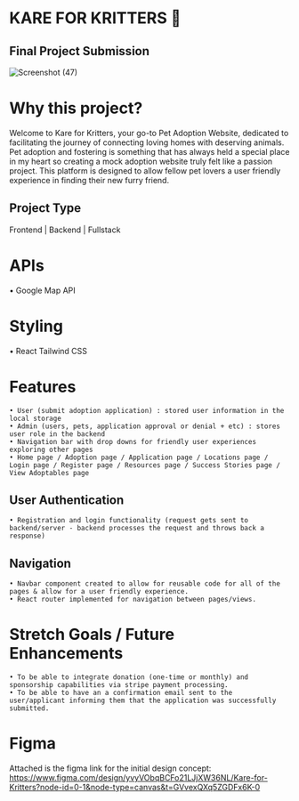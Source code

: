 # KARE FOR KRITTERS 🐾
## Final Project Submission
![Screenshot (47)](https://github.com/user-attachments/assets/925a7121-6e40-4c68-b950-55cde2310bc4)

# Why this project?
 Welcome to Kare for Kritters, your go-to Pet Adoption Website, dedicated to facilitating the journey of connecting loving homes with deserving animals. 
 Pet adoption and fostering is something that has always held a special place in my heart so creating a mock adoption website truly felt like a passion project.
 This platform is designed to allow fellow pet lovers a user friendly experience in finding their new furry friend. 




 


 ## Project Type
 Frontend | Backend | Fullstack

 # APIs
   • Google Map API

 # Styling 
   • React Tailwind CSS


# Features

    • User (submit adoption application) : stored user information in the local storage 
    • Admin (users, pets, application approval or denial + etc) : stores user role in the backend
    • Navigation bar with drop downs for friendly user experiences exploring other pages
    • Home page / Adoption page / Application page / Locations page / Login page / Register page / Resources page / Success Stories page / View Adoptables page 
    
  
  ## User Authentication

    • Registration and login functionality (request gets sent to backend/server - backend processes the request and throws back a response) 

  ## Navigation
    • Navbar component created to allow for reusable code for all of the pages & allow for a user friendly experience.
    • React router implemented for navigation between pages/views. 


 

   
 # Stretch Goals / Future Enhancements
    • To be able to integrate donation (one-time or monthly) and sponsorship capabilities via stripe payment processing.
    • To be able to have an a confirmation email sent to the user/applicant informing them that the application was successfully submitted.
   
  

# Figma 
Attached is the figma link for the initial design concept: https://www.figma.com/design/yvyVObqBCFo21LJjXW36NL/Kare-for-Kritters?node-id=0-1&node-type=canvas&t=GVvexQXq5ZGDFx6K-0

 
